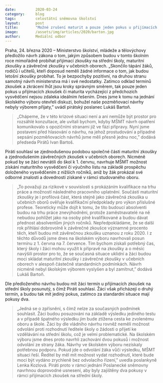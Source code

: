 ```yaml
---
date:         2020-03-24
category:     blog
tags:         celostátní sněmovna školství
layout:       post
title:        "Možné zrušení maturit a pouze jeden pokus u přijímacích zkoušek znevýhodní žáky, varují Piráti"
image:        /assets/img/articles/2020/barton.jpg
author:       Mediální odbor
--- 
```




Praha, 24. března 2020 – Ministerstvo školství, mládeže a tělovýchovy předložilo návrh zákona o tom, jakým způsobem budou v tomto školním roce mimořádně probíhat přijímací zkoušky na střední školy, maturitní zkoušky a závěrečné zkoušky v učebních oborech. „Skončilo tápání žáků, rodičů i učitelů, kteří doposud neměli žádné informace o tom, jak budou letošní zkoušky probíhat. To je bezpochyby pozitivní, na druhou stranu samotný návrh ministerstva má i své nedostatky. Zatímco odklad termínů zkoušek a zkrácení lhůt jsou kroky správným směrem, tak pouze jeden pokus u přijímacích zkoušek či maturita vycházející z předchozích vysvědčení nejsou zdaleka ideálním řešením. Dnes jsme k tomu na jednání školského výboru otevřeli diskuzi, bohužel naše pozměňovací návrhy nebyly výborem přijaty,” uvádí pirátský poslanec Lukáš Bartoň. 

> „Chápeme, že v této krizové situaci není a ani nemůže být prostor pro rozsáhlé konzultace, ale uvítali bychom, kdyby MŠMT návrh opatření komunikovalo s opozičními stranami již ve fázi přípravy. Nyní jsme postaveni před hlasování o návrhu, na jehož prostudování a případné sepsání pozměňovacích návrhů jsme měli přesně jednu noc,” dodává předseda Pirátů Ivan Bartoš.

Piráti souhlasí se zjednodušenou podobou společné části maturitní zkoušky a zjednodušením závěrečných zkoušek v učebních oborech. Nicméně pokud by se žáci nevrátili do škol k 1. červnu, navrhuje MŠMT možnost získání maturitního vysvědčení či výučního listu na základě prospěchu doloženého vysvědčením z nižších ročníků, aniž by žák prokázal své odborné znalosti a dovednosti získané v rámci studovaného oboru. 

> „To považuji za rizikové v souvislosti s prokázáním kvalifikace na trhu práce a možností následného pracovního uplatnění. Součástí maturitní zkoušky je i profilová část, která stejně jako závěrečná zkouška u učebních oborů ověřuje kvalifikační předpoklady pro výkon příslušné profese. Teoreticky může dojít k tomu, že tito budoucí absolventi budou na trhu práce znevýhodněni, protože zaměstnavatelé na ně nebudou pohlížet jako na osoby plně kvalifikované a budou dávat přednost absolventům jiných ročníků. Nepředpokládáme, že se další rok přihlásí dobrovolně k závěrečné zkoušce významné procento těch, kteří budou mít závěrečnou zkoušku uznanou z roku 2020. I z těchto důvodů jsme dnes na školském výboru navrhovali posun termínu z 1. června na 7. července. Tím bychom získali potřebný čas, který školy i žáci mohou využít k přípravě na zkoušky a o měsíc navýšili prostor pro to, že se současná situace uklidní a žáci budou moci skládat maturitní zkoušky i závěrečné zkoušky v učebních oborech v alespoň částečně standardních podmínkách. Návrh nicméně nebyl školským výborem vyslyšen a byl zamítnut,” dodává Lukáš Bartoň.

Dle předloženého návrhu budou mít žáci termín u přijímacích zkoušek na střední školy posunutý, s čímž Piráti souhlasí. Žáci však přicházejí o druhý termín, a budou tak mít jediný pokus, zatímco za standardní situace mají pokusy dva. 

> „Jedná se o zpřísnění, s čímž nelze za současných podmínek souhlasit. Žáci budou posuzováni na základě výsledku jediného testu a v případě špatného výsledku jim bude ztížena cesta ke zvolenému oboru a škole. Žáci by dle vládního návrhu rovněž neměli možnost odvolání proti rozhodnutí ředitele školy o žádosti o přijetí ke vzdělávání na střední školu, což je velmi problematické. Na školském výboru jsme dnes proto navrhli zachování dvou pokusů i možnost odvolání ze strany žáka. Návrhy ve školském výboru nezískaly potřebnou podporu. Pokud jde o odvolání žáka vůči výsledku, MŠMT situaci řeší. Ředitel by měl mít možnost vydat rozhodnutí, které bude moci být vydáno zrychleně bez odvolacího řízení,” uvedla poslankyně Lenka Kozlová. Piráti proto v rámci jednání Poslanecké sněmovny navrhnou doprovodné usnesení, aby byly zajištěny dva pokusy v rámci přijímacích zkoušek na střední školy.
